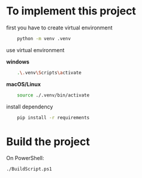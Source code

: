 # To implement this project

first you have to create virtual environment

```bash
    python -m venv .venv
```

use virtual environment

 **windows**

```bash
    .\.venv\Scripts\activate
```

**macOS/Linux**

```bash
    source ./.venv/bin/activate
```

install dependency

```bash
    pip install -r requirements
```

# Build the project

On PowerShell:
```bash
./BuildScript.ps1
```
